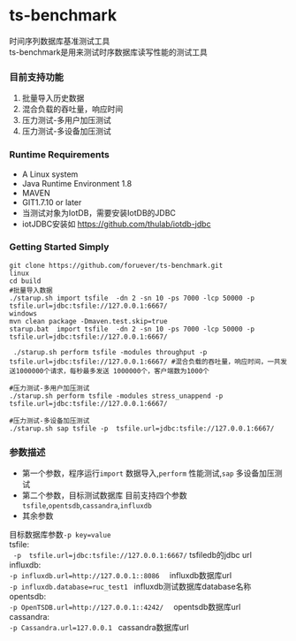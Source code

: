 # ts-benchmark

时间序列数据库基准测试工具  
ts-benchmark是用来测试时序数据库读写性能的测试工具

### 目前支持功能



1. 批量导入历史数据
1. 混合负载的吞吐量，响应时间
1. 压力测试-多用户加压测试
1. 压力测试-多设备加压测试


### Runtime Requirements
- A Linux system 
- Java Runtime Environment 1.8
- MAVEN 
- GIT1.7.10 or later 
- 当测试对象为IotDB，需要安装IotDB的JDBC
- iotJDBC安装如 https://github.com/thulab/iotdb-jdbc

### Getting Started Simply




```
git clone https://github.com/foruever/ts-benchmark.git
linux   
cd build
#批量导入数据
./starup.sh import tsfile  -dn 2 -sn 10 -ps 7000 -lcp 50000 -p tsfile.url=jdbc:tsfile://127.0.0.1:6667/  
windows   
mvn clean package -Dmaven.test.skip=true   
starup.bat  import tsfile  -dn 2 -sn 10 -ps 7000 -lcp 50000 -p tsfile.url=jdbc:tsfile://127.0.0.1:6667/   
 ```   
``` ./starup.sh perform tsfile -modules throughput -p  tsfile.url=jdbc:tsfile://127.0.0.1:6667/ #混合负载的吞吐量，响应时间，一共发送1000000个请求，每秒最多发送 1000000个，客户端数为1000个```   
```
#压力测试-多用户加压测试
./starup.sh perform tsfile -modules stress_unappend -p  tsfile.url=jdbc:tsfile://127.0.0.1:6667/
```
```
#压力测试-多设备加压测试
./starup.sh sap tsfile -p  tsfile.url=jdbc:tsfile://127.0.0.1:6667/
```


### 参数描述   


- 第一个参数，程序运行```import``` 数据导入,```perform``` 性能测试,```sap```  多设备加压测试
- 第二个参数，目标测试数据库 目前支持四个参数 ```tsfile```,```opentsdb```,```cassandra```,```influxdb```   
- 其余参数
  
目标数据库参数```-p key=value```  
 tsfile:   
``` -p  tsfile.url=jdbc:tsfile://127.0.0.1:6667/```  tsfiledb的jdbc url   
influxdb:   
 ```-p influxdb.url=http://127.0.0.1::8086  ``` influxdb数据库url  
  ```-p influxdb.database=ruc_test1 ```  influxdb测试数据库database名称    
opentsdb:    
  ```-p OpenTSDB.url=http://127.0.0.1::4242/  ``` opentsdb数据库url   
cassandra:   
 ```-p Cassandra.url=127.0.0.1 ```    cassandra数据库url
